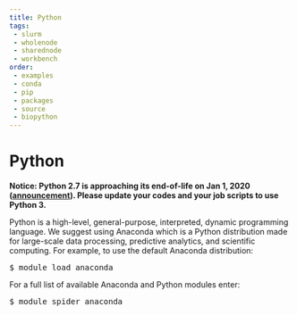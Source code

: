 ```yaml
---
title: Python
tags:
 - slurm
 - wholenode
 - sharednode
 - workbench
order:
 - examples
 - conda
 - pip
 - packages
 - source
 - biopython
---
```

# Python
**Notice: Python 2.7 is approaching its end-of-life on Jan 1, 2020 (<a href='https://www.anaconda.com/end-of-life-eol-for-python-2-7-is-coming-are-you-ready' target='_blank'>announcement</a>). Please update your codes and your job scripts to use Python 3.**

Python is a high-level, general-purpose, interpreted, dynamic programming language. We suggest using Anaconda which is a Python distribution made for large-scale data processing, predictive analytics, and scientific computing. For example, to use the default Anaconda distribution:
<pre>
$ module load anaconda
</pre>

For a  full list of available Anaconda and Python modules enter:
<pre>
$ module spider anaconda
</pre>

